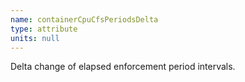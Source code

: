 ```yaml
---
name: containerCpuCfsPeriodsDelta
type: attribute
units: null
---
```


Delta change of elapsed enforcement period intervals.